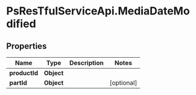 # PsResTfulServiceApi.MediaDateModified

## Properties
Name | Type | Description | Notes
------------ | ------------- | ------------- | -------------
**productId** | **Object** |  | 
**partId** | **Object** |  | [optional] 
